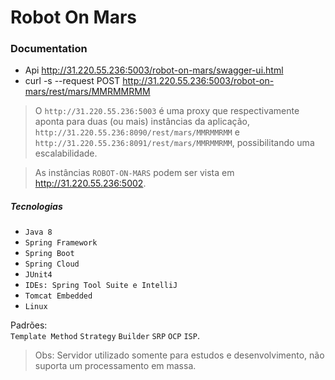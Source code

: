 # Robot On Mars

### Documentation

- Api http://31.220.55.236:5003/robot-on-mars/swagger-ui.html
- curl -s --request POST http://31.220.55.236:5003/robot-on-mars/rest/mars/MMRMMRMM

> O `http://31.220.55.236:5003` é uma proxy que respectivamente aponta para duas (ou mais) instâncias da aplicação, `http://31.220.55.236:8090/rest/mars/MMRMMRMM` e `http://31.220.55.236:8091/rest/mars/MMRMMRMM`, possibilitando uma escalabilidade.

> As instâncias `ROBOT-ON-MARS` podem ser vista em http://31.220.55.236:5002.

##### Tecnologias

- `Java 8`
- `Spring Framework`
- `Spring Boot`
- `Spring Cloud`
- `JUnit4`
- `IDEs: Spring Tool Suite e IntelliJ`
- `Tomcat Embedded`
- `Linux`

Padrões:   
`Template Method` `Strategy` `Builder` `SRP` `OCP` `ISP`.

> Obs: Servidor utilizado somente para estudos e desenvolvimento, não suporta um processamento em massa.

